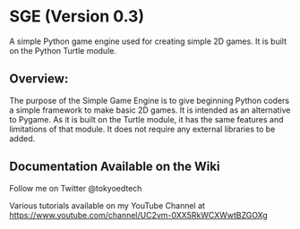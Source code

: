 
# SGE (Version 0.3)
A simple Python game engine used for creating simple 2D games.  It is built on the Python Turtle module.

## Overview:

The purpose of the Simple Game Engine is to give beginning Python coders a simple framework to make basic 2D games.  It is intended as an alternative to Pygame. As it is built on the Turtle module, it has the same features and limitations of that module. It does not require any external libraries to be added.

## Documentation Available on the Wiki 

Follow me on Twitter @tokyoedtech

Various tutorials available on my YouTube Channel at https://www.youtube.com/channel/UC2vm-0XX5RkWCXWwtBZGOXg
